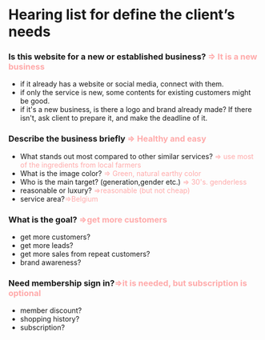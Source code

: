 # Hearing list for define the client’s needs

### Is this website for a new or established business?  <span style="color:#ffaaaa">=> It is a new business</span>
 - if it already has a website or social media, connect with them.
 - if only the service is new, some contents for existing customers might be good.
 - if it's a new business, is there a logo and brand already made?
   If there isn't, ask client to prepare it, and make the deadline of it.

### Describe the business briefly  <span style="color:#ffaaaa">=> Healthy and easy</span>
 - What stands out most compared to other similar services?  <span style="color:#ffaaaa">=> use most of the ingredients from local farmers</span>
 - What is the image color?  <span style="color:#ffaaaa">=> Green, natural earthy color</span>
 - Who is the main target? (generation,gender etc.) <span style="color:#ffaaaa">=> 30's. genderless</span>
 - reasonable or luxury?  <span style="color:#ffaaaa">=>reasonable (but not cheap) </span>
 - service area?<span style="color:#ffaaaa">=>Belgium</span>

### What is the goal? <span style="color:#ffaaaa">=>get more customers</span>
 - get more customers?
 - get more leads?
 - get more sales from repeat customers?
 - brand awareness?

### Need membership sign in?<span style="color:#ffaaaa">=>it is needed, but subscription is optional</span>
 - member discount?
 - shopping history?
 - subscription?
